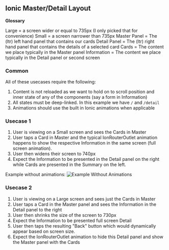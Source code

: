 ## Ionic Master/Detail Layout

**Glossary**

Large = a screen wider or equal to 735px (I only picked that for convenience)
Small = a screen narrower than 735px
Master Panel = The (ltr) left hand panel that contains our cards
Detail Panel = The (ltr) right hand panel that contains the details of a selected card
Cards = The content we place typically in the Master panel
Information = The content we place typically in the Detail panel or second screen

### Common

All of these usecases require the following:

1. Content is not reloaded as we want to hold on to scroll position and inner state of any of the components (say a form in Information)
2. All states must be deep-linked. In this example we have `/` and `/detail`
3. Animations should use the built in Ionic animations when applicable

### Usecase 1

1. User is viewing on a Small screen and sees the Cards in Master
2. User taps a Card in Master and the typical IonRouterOutlet animation happens to show the respective Information in the same screen (full screen animation).
3. User then widens their screen to 740px
4. Expect the Information to be presented in the Detail panel on the right while Cards are presented in the Summary on the left.

Example without animations:
![Example Without Animations]()

### Usecase 2

1. User is viewing on a Large screen and sees just the Cards in Master
2. User taps a Card in the Master panel and sees the Information in the Detail panel to the right
3. User then shrinks the size of the screen to 730px
4. Expect the Information to be presented full screen Detail
5. User then taps the resulting "Back" button which would dynamically appear based on screen size.
6. Expect the IonRouterOutlet animation to hide this Detail panel and show the Master panel with the Cards
